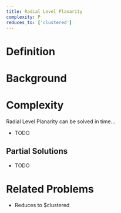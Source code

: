 ```yaml
---
title: Radial Level Planarity
complexity: P
reduces_to: ['clustered']
---
```


# Definition

<!-- TODO -->

# Background

<!-- TODO -->

# Complexity

Radial Level Planarity can be solved in time...

- TODO

## Partial Solutions

- TODO

# Related Problems

- Reduces to $clustered
